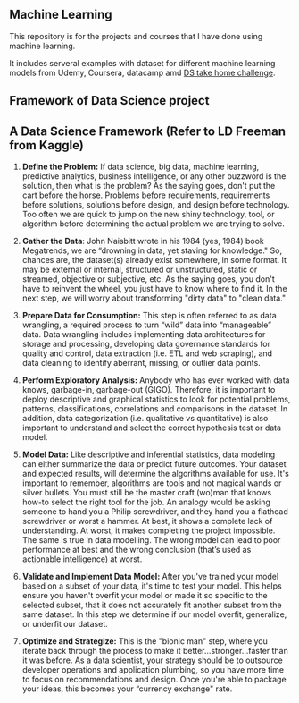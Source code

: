 ## Machine Learning
This repository is for the projects and courses that I have done using machine learning. 

It includes serveral examples with dataset for different machine learning models from Udemy, Coursera, datacamp amd [DS take home challenge](https://datamasked.com/). 

## Framework of Data Science project

## A Data Science Framework (Refer to LD Freeman from Kaggle)
1. __Define the Problem:__ If data science, big data, machine learning, predictive analytics, business intelligence, or any other buzzword is the solution, then what is the problem? As the saying goes, don't put the cart before the horse. Problems before requirements, requirements before solutions, solutions before design, and design before technology. Too often we are quick to jump on the new shiny technology, tool, or algorithm before determining the actual problem we are trying to solve.

2. __Gather the Data__: John Naisbitt wrote in his 1984 (yes, 1984) book Megatrends, we are “drowning in data, yet staving for knowledge." So, chances are, the dataset(s) already exist somewhere, in some format. It may be external or internal, structured or unstructured, static or streamed, objective or subjective, etc. As the saying goes, you don't have to reinvent the wheel, you just have to know where to find it. In the next step, we will worry about transforming "dirty data" to "clean data."

3. __Prepare Data for Consumption:__ This step is often referred to as data wrangling, a required process to turn “wild” data into “manageable” data. Data wrangling includes implementing data architectures for storage and processing, developing data governance standards for quality and control, data extraction (i.e. ETL and web scraping), and data cleaning to identify aberrant, missing, or outlier data points.

4. __Perform Exploratory Analysis:__ Anybody who has ever worked with data knows, garbage-in, garbage-out (GIGO). Therefore, it is important to deploy descriptive and graphical statistics to look for potential problems, patterns, classifications, correlations and comparisons in the dataset. In addition, data categorization (i.e. qualitative vs quantitative) is also important to understand and select the correct hypothesis test or data model.

5. __Model Data:__ Like descriptive and inferential statistics, data modeling can either summarize the data or predict future outcomes. Your dataset and expected results, will determine the algorithms available for use. It's important to remember, algorithms are tools and not magical wands or silver bullets. You must still be the master craft (wo)man that knows how-to select the right tool for the job. An analogy would be asking someone to hand you a Philip screwdriver, and they hand you a flathead screwdriver or worst a hammer. At best, it shows a complete lack of understanding. At worst, it makes completing the project impossible. The same is true in data modelling. The wrong model can lead to poor performance at best and the wrong conclusion (that’s used as actionable intelligence) at worst.

6. __Validate and Implement Data Model:__ After you've trained your model based on a subset of your data, it's time to test your model. This helps ensure you haven't overfit your model or made it so specific to the selected subset, that it does not accurately fit another subset from the same dataset. In this step we determine if our model overfit, generalize, or underfit our dataset.

7. __Optimize and Strategize:__ This is the "bionic man" step, where you iterate back through the process to make it better...stronger...faster than it was before. As a data scientist, your strategy should be to outsource developer operations and application plumbing, so you have more time to focus on recommendations and design. Once you're able to package your ideas, this becomes your “currency exchange" rate.
